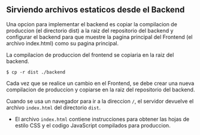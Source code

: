 ## Sirviendo archivos estaticos desde el Backend

Una opcion para implementar el backend es copiar la compilacion de produccion (el directorio dist) a la raiz del repositorio del backend y configurar el backend para que muestre la pagina principal del Frontend (el archivo index.html) como su pagina principal.

La compilacion de produccion del frontend se copiaria en la raiz del backend.

    $ cp -r dist ./backend

Cada vez que se realice un cambio en el Frontend, se debe crear una nueva compilacion de produccion y copiarse en la raiz del repositorio del backend.

Cuando se usa un navegador para ir a la direccion `/`, el servidor devuelve el archivo `index.html` del directorio `dist`.

- El archivo `index.html` contiene instrucciones para obtener las hojas de estilo CSS y el codigo JavaScript compilados para produccion.